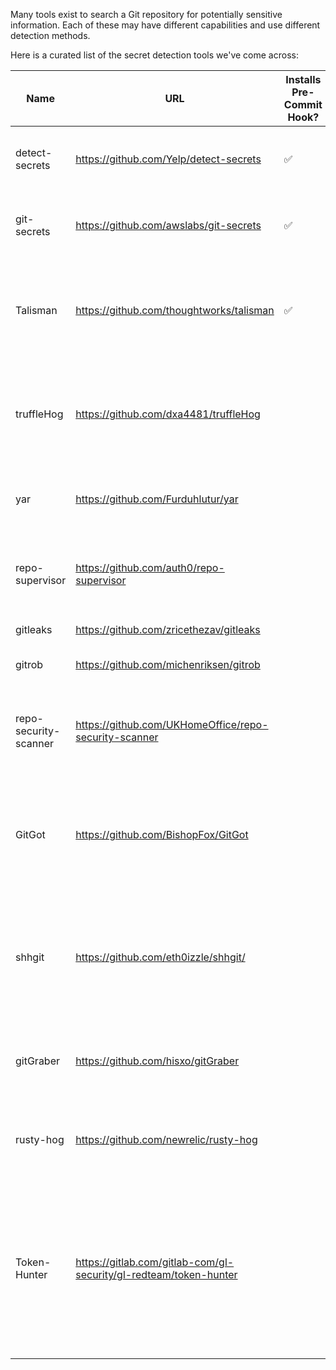 Many tools exist to search a Git repository for potentially sensitive information. Each of these may have different capabilities and use different detection methods.

Here is a curated list of the secret detection tools we've come across:

| Name                  | URL                                                               | Installs Pre-Commit Hook? | Supported by `watcher` | Description                                                                                                                                                                             |
|-----------------------|-------------------------------------------------------------------|---------------------------|------------------------|-----------------------------------------------------------------------------------------------------------------------------------------------------------------------------------------|
| detect-secrets        | https://github.com/Yelp/detect-secrets                            | ✅                        | ✅                     | An enterprise friendly way of detecting and preventing secrets in code.                                                                                                                 |
| git-secrets           | https://github.com/awslabs/git-secrets                            | ✅                        | ✅                     | Prevents you from committing secrets and credentials into git repositories                                                                                                              |
| Talisman              | https://github.com/thoughtworks/talisman                          | ✅                        |                        | Talisman validates the outgoing changeset for things that look suspicious using pre-push Git hooks                                                                                      |
| truffleHog            | https://github.com/dxa4481/truffleHog                             |                           |                        | Searches through git repositories for high entropy strings and secrets, digging deep into commit history                                                                                |
| yar                   | https://github.com/Furduhlutur/yar                                |                           |                        | Yar is a tool for plunderin' organizations, users and/or repositories.                                                                                                                  |
| repo-supervisor       | https://github.com/auth0/repo-supervisor                          |                           |                        | Scan your code for security misconfiguration, search for passwords and secrets. 🔍                                                                                                      |
| gitleaks              | https://github.com/zricethezav/gitleaks                           |                           |                        | Audit git repos for secrets 🔑                                                                                                                                                          |
| gitrob                | https://github.com/michenriksen/gitrob                            |                           |                        | Reconnaissance tool for GitHub organizations                                                                                                                                            |
| repo-security-scanner | https://github.com/UKHomeOffice/repo-security-scanner             |                           |                        | CLI tool that finds secrets accidentally committed to a git repo, eg passwords, private keys                                                                                            |
| GitGot                | https://github.com/BishopFox/GitGot                               |                           |                        | Semi-automated, feedback-driven tool to rapidly search through troves of public data on GitHub for sensitive secrets.                                                                   |
| shhgit                | https://github.com/eth0izzle/shhgit/                              |                           |                        | Shhgit finds secrets and sensitive files across GitHub code and Gists committed in near real time by listening to the GitHub Events API.                                                |
| gitGraber             | https://github.com/hisxo/gitGraber                                |                           |                        | Monitor GitHub to search and find sensitive data in real time for different online services.                                                                                            |
| rusty-hog             | https://github.com/newrelic/rusty-hog                             |                           |                        | A suite of secret scanners built in Rust for performance. Based on TruffleHog.                                                                                                          |
| Token-Hunter          | https://gitlab.com/gitlab-com/gl-security/gl-redteam/token-hunter |                           |                        | Gather OSINT from GitLab groups and group members. Inspect GitLab assets for sensitive information like GitLab Personal Access Tokens, AWS Auth Tokens, Google API Keys, and much more. |

